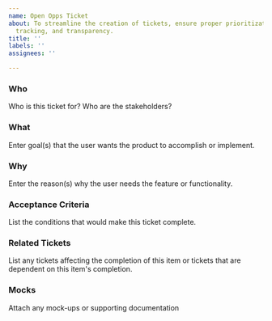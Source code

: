 ```yaml
---
name: Open Opps Ticket
about: To streamline the creation of tickets, ensure proper prioritization, issue
  tracking, and transparency.
title: ''
labels: ''
assignees: ''

---
```


### Who
Who is this ticket for? Who are the stakeholders?

### What
Enter goal(s) that the user wants the product to accomplish or implement.

### Why
Enter the reason(s) why the user needs the feature or functionality.

### Acceptance Criteria
List the conditions that would make this ticket complete.

### Related Tickets 
List any tickets affecting the completion of this item or tickets that are dependent on this item's completion. 

### Mocks
Attach any mock-ups or supporting documentation
